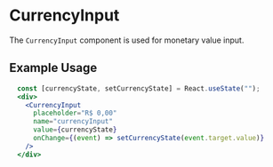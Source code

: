 # CurrencyInput

The `CurrencyInput` component is used for monetary value input.

## Example Usage

```jsx
  const [currencyState, setCurrencyState] = React.useState("");
  <div>
    <CurrencyInput
      placeholder="R$ 0,00"
      name="currencyInput"
      value={currencyState}
      onChange={(event) => setCurrencyState(event.target.value)}
    />
  </div>
```